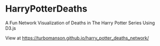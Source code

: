 # HarryPotterDeaths
A Fun Network Visualization of Deaths in The Harry Potter Series Using D3.js

View at
https://turbomanson.github.io/harry_potter_deaths_network/
